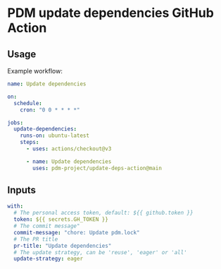 # PDM update dependencies GitHub Action

## Usage

Example workflow:

```yaml
name: Update dependencies

on:
  schedule:
    cron: "0 0 * * * *"

jobs:
  update-dependencies:
    runs-on: ubuntu-latest
    steps:
      - uses: actions/checkout@v3

      - name: Update dependencies
        uses: pdm-project/update-deps-action@main
```

## Inputs

```yaml
with:
  # The personal access token, default: ${{ github.token }}
  token: ${{ secrets.GH_TOKEN }}
  # The commit message"
  commit-message: "chore: Update pdm.lock"
  # The PR title
  pr-title: "Update dependencies"
  # The update strategy, can be 'reuse', 'eager' or 'all'
  update-strategy: eager
```
